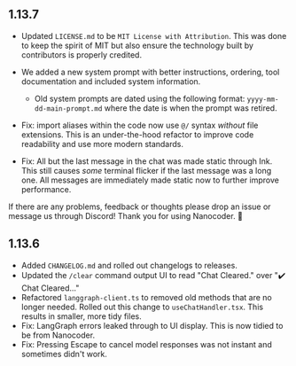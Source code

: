 ## 1.13.7

- Updated `LICENSE.md` to be `MIT License with Attribution`. This was done to keep the spirit of MIT but also ensure the technology built by contributors is properly credited.
- We added a new system prompt with better instructions, ordering, tool documentation and included system information.

  - Old system prompts are dated using the following format: `yyyy-mm-dd-main-prompt.md` where the date is when the prompt was retired.

- Fix: import aliases within the code now use `@/` syntax _without_ file extensions. This is an under-the-hood refactor to improve code readability and use more modern standards.
- Fix: All but the last message in the chat was made static through Ink. This still causes _some_ terminal flicker if the last message was a long one. All messages are immediately made static now to further improve performance.

If there are any problems, feedback or thoughts please drop an issue or message us through Discord! Thank you for using Nanocoder. 🙌

## 1.13.6

- Added `CHANGELOG.md` and rolled out changelogs to releases.
- Updated the `/clear` command output UI to read "Chat Cleared." over "✔️ Chat Cleared..."
- Refactored `langgraph-client.ts` to removed old methods that are no longer needed. Rolled out this change to `useChatHandler.tsx`. This results in smaller, more tidy files.
- Fix: LangGraph errors leaked through to UI display. This is now tidied to be from Nanocoder.
- Fix: Pressing Escape to cancel model responses was not instant and sometimes didn't work.
